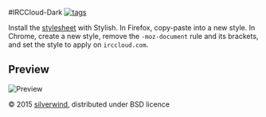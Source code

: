 #IRCCloud-Dark [![tags](https://img.shields.io/github/tag/StylishThemes/IRCCloud-Dark.svg?style=flat)](https://github.com/StylishThemes/IRCCloud-Dark/tags)

Install the [stylesheet](https://raw.githubusercontent.com/StylishThemes/IRCCloud-Dark/master/irccloud-dark.css) with Stylish. In Firefox, copy-paste into a new style. In Chrome, create a new style, remove the `-moz-document` rule and its brackets, and set the style to apply on `irccloud.com`.

## Preview
![Preview](http://i.imgur.com/peWYYCK.png)

© 2015 [silverwind](https://github.com/silverwind), distributed under BSD licence
